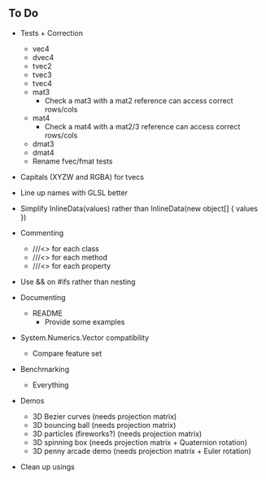 ## To Do

- Tests + Correction
  - vec4
  - dvec4
  - tvec2
  - tvec3
  - tvec4
  - mat3
    - Check a mat3 with a mat2 reference can access correct rows/cols
  - mat4
    - Check a mat4 with a mat2/3 reference can access correct rows/cols
  - dmat3
  - dmat4
  - Rename fvec/fmat tests
- Capitals (XYZW and RGBA) for tvecs
- Line up names with GLSL better
- Simplify InlineData(values) rather than InlineData(new object[] { values })
- Commenting
  - ///<> for each class
  - ///<> for each method
  - ///<> for each property

- Use && on #ifs rather than nesting
- Documenting
  - README
    - Provide some examples
- System.Numerics.Vector compatibility
  - Compare feature set

- Benchmarking
  - Everything
- Demos
  - 3D Bezier curves (needs projection matrix)
  - 3D bouncing ball (needs projection matrix)
  - 3D particles (fireworks?) (needs projection matrix)
  - 3D spinning box (needs projection matrix + Quaternion rotation)
  - 3D penny arcade demo (needs projection matrix + Euler rotation)

- Clean up usings
